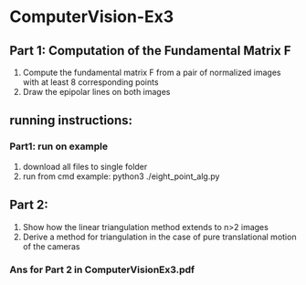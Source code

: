 # ComputerVision-Ex3

## Part 1: Computation of the Fundamental Matrix F
  1. Compute the fundamental matrix F from a pair of normalized images with at least 8 corresponding points
  2. Draw the epipolar lines on both images
  
## running instructions:
  ### Part1: run on example
  1. download all files to single folder 
  2. run from cmd example: python3 ./eight_point_alg.py
  
## Part 2:
  1. 	Show how the linear triangulation method extends to n>2 images
  2.  Derive a method for triangulation in the case of pure translational motion of the cameras
  
  ###  Ans for Part 2 in ComputerVisionEx3.pdf
